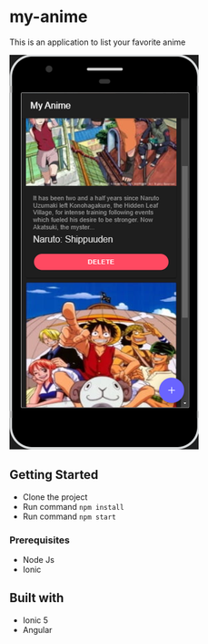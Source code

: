 # my-anime

This is an application to list your favorite anime

![Ionic calculator](https://raw.githubusercontent.com/rrc011/my-anime/master/Screenshot_3.png)

## Getting Started
- Clone the project
- Run command ```npm install```
- Run command ```npm start```


### Prerequisites

- Node Js
- Ionic

## Built with

* Ionic 5
* Angular
